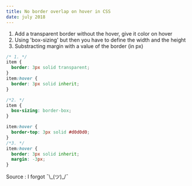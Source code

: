 ```yaml
---
title: No border overlap on hover in CSS
date: july 2018
---
```


1. Add a transparent border without the hover, give it color on hover
2. Using 'box-sizing' but then you have to define the width and the height
3. Substracting margin with a value of the border (in px)

```css
/* 1. */
item {
  border: 3px solid transparent;
}
item:hover {
  border: 3px solid inherit;
}

/*2. */
item {
  box-sizing: border-box;
}

item:hover {
  border-top: 3px solid #d0d0d0;
}
/*3. */
item:hover {
  border: 3px solid inherit;
  margin: -3px;
}
```

Source : I forgot ¯\\\_(ツ)\_/¯
